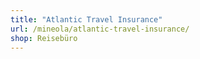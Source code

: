 ```yaml
---
title: "Atlantic Travel Insurance"
url: /mineola/atlantic-travel-insurance/
shop: Reisebüro
---
```

